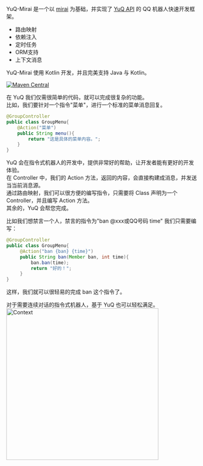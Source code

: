 YuQ-Mirai 是一个以 [mirai](https://github.com/mamoe/mirai) 为基础，并实现了 [YuQ API](https://github.com/YuQWorks/YuQ) 的 QQ 机器人快速开发框架。

 - 路由映射
 - 依赖注入
 - 定时任务
 - ORM支持
 - 上下文消息
 
YuQ-Mirai 使用 Kotlin 开发，并且完美支持 Java 与 Kotlin。 

[![Maven Central](https://maven-badges.herokuapp.com/maven-central/com.IceCreamQAQ.YuQ/YuQ-Mirai/badge.svg)](https://search.maven.org/#search|ga|1|com.IceCreamQAQ.YuQ.YuQ-Mirai)

 
在 YuQ 我们仅需很简单的代码，就可以完成很复杂的功能。  
比如，我们要针对一个指令"菜单"，进行一个标准的菜单消息回复。
```Java
@GroupController
public class GroupMenu{ 
    @Action("菜单")
    public String menu(){
        return "这是具体的菜单内容。";
    } 
}
```
YuQ 会在指令式机器人的开发中，提供非常好的帮助，让开发者能有更好的开发体验。  
在 Controller 中，我们的 Action 方法，返回的内容，会直接构建成消息，并发送当当前消息源。  
通过路由映射，我们可以很方便的编写指令，只需要将 Class 声明为一个 Controller，并且编写 Action 方法。  
其余的，YuQ 会帮您完成。  

比如我们想禁言一个人，禁言的指令为"ban @xxx或QQ号码 time"
我们只需要编写：
```Java
@GroupController
public class GroupMenu{
     @Action("ban {ban} {time}")
     public String ban(Member ban, int time){
         ban.ban(time);
         return "好的！";
     }
}
```
这样，我们就可以很轻易的完成 ban 这个指令了。

对于需要连续对话的指令式机器人，基于 YuQ 也可以轻松满足。  
<img width="400" src="readme/img/Context.png" alt="Context">

